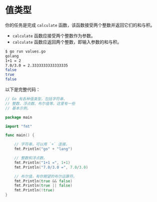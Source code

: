 # 值类型

你的任务是完成 `calculate` 函数，该函数接受两个整数并返回它们的和与积。

- `calculate` 函数应接受两个整数作为参数。
- `calculate` 函数应返回两个整数，即输入参数的和与积。

```sh
$ go run values.go
golang
1+1 = 2
7.0/3.0 = 2.3333333333333335
false
true
false
```

以下是完整代码：

```go
// Go 有各种值类型，包括字符串、
// 整数、浮点数、布尔值等。这里有一些
// 基本示例。

package main

import "fmt"

func main() {

	// 字符串，可以用 `+` 连接。
	fmt.Println("go" + "lang")

	// 整数和浮点数。
	fmt.Println("1+1 =", 1+1)
	fmt.Println("7.0/3.0 =", 7.0/3.0)

	// 布尔值，有你期望的布尔运算符。
	fmt.Println(true && false)
	fmt.Println(true || false)
	fmt.Println(!true)
}

```
